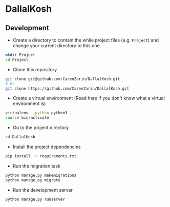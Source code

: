 # DallalKosh

## Development

+ Create a directory to contain the while project files (e.g. `Project`) and change your current directory to this one.

```bash
mkdir Project
cd Project
```

+ Clone this repository

```bash
git clone git@github.com:CarenZarin/DallalKosh.git
# Or
git clone https://github.com/CarenZarin/DallalKosh.git
```

+ Create a virtual environment (Read here if you don't know what a virtual environment is)

```bash
virtualenv --python python3 .
source bin/activate
```

+ Go to the project directory

```bash
cd DallalKosh
```

+ Install the project dependencies

```bash
pip install -r requirements.txt
```

+ Run the migration task

```bash
python manage.py makemigrations
python manage.py migrate
```

+ Run the development server

```bash
python manage.py runserver
```
